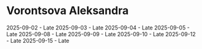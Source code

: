# Vorontsova Aleksandra
2025-09-02 - Late
2025-09-03 - Late
2025-09-04 - Late
2025-09-05 - Late
2025-09-08 - Late
2025-09-09 - Late
2025-09-10 - Late
2025-09-12 - Late
2025-09-15 - Late
